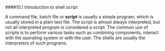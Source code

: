 ####10.1 Introduction to shell script

A command file, batch file or **script** is usually a simple program, which is usually stored in a plain text file. The script is almost always interpreted, but not all interpreted program is considered a script. The common use of scripts is to perform various tasks such as combining components, interact with the operating system or with the user. The shells are usually the interpreters of such programs.
